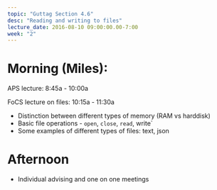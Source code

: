 ```yaml
---
topic: "Guttag Section 4.6"
desc: "Reading and writing to files"
lecture_date: 2016-08-10 09:00:00.00-7:00
week: "2"
---
```



# Morning (Miles):

APS lecture: 8:45a - 10:00a

FoCS lecture on files: 10:15a - 11:30a

* Distinction between different types of memory (RAM vs harddisk)
* Basic file operations - `open`, `close`, `read`, write`
* Some examples of different types of files: text, json 



# Afternoon

* Individual advising and one on one meetings


